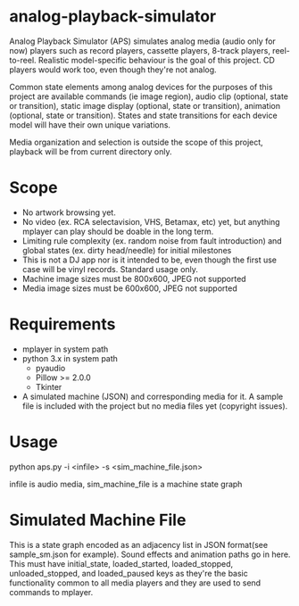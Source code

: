 # analog-playback-simulator

Analog Playback Simulator (APS) simulates analog media (audio only for now) players such as record players, cassette players, 8-track players, reel-to-reel. Realistic model-specific behaviour is the goal of this project. CD players would work too, even though they're not analog.

Common state elements among analog devices for the purposes of this project are available commands (ie image region), audio clip (optional, state or transition), static image display (optional, state or transition), animation (optional, state or transition). States and state transitions for each device model will have their own unique variations.

Media organization and selection is outside the scope of this project, playback will be from current directory only.

# Scope
* No artwork browsing yet. 
* No video (ex. RCA selectavision, VHS, Betamax, etc) yet, but anything mplayer can play should be doable in the long term.
* Limiting rule complexity (ex. random noise from fault introduction) and global states (ex. dirty head/needle) for initial milestones
* This is not a DJ app nor is it intended to be, even though the first use case will be vinyl records. Standard usage only.
* Machine image sizes must be 800x600, JPEG not supported
* Media image sizes must be 600x600, JPEG not supported

# Requirements
* mplayer in system path
* python 3.x in system path
    * pyaudio
    * Pillow >= 2.0.0
    * Tkinter
* A simulated machine (JSON) and corresponding media for it. A sample file is included with the project but no media files yet (copyright issues).  

# Usage
python aps.py -i \<infile\> -s \<sim_machine_file.json\>

infile is audio media, sim_machine_file is a machine state graph

# Simulated Machine File
This is a state graph encoded as an adjacency list in JSON format(see sample_sm.json for example).
Sound effects and animation paths go in here. This must have initial_state, loaded_started, loaded_stopped, unloaded_stopped, and loaded_paused keys as they're the basic functionality common to all media players and they are used to send commands to mplayer.
